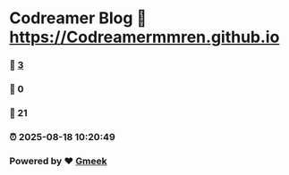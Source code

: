 # Codreamer Blog :link: https://Codreamermmren.github.io 
### :page_facing_up: [3](https://Codreamermmren.github.io/tag.html) 
### :speech_balloon: 0 
### :hibiscus: 21 
### :alarm_clock: 2025-08-18 10:20:49 
### Powered by :heart: [Gmeek](https://github.com/Meekdai/Gmeek)
